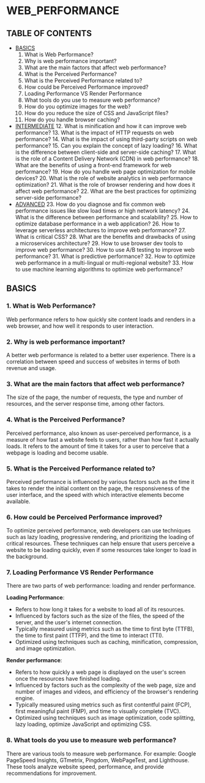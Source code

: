 # WEB_PERFORMANCE

## TABLE OF CONTENTS

- [BASICS](#basics)
  1. What is Web Performance?
  2. Why is web performance important?
  3. What are the main factors that affect web performance?
  4. What is the Perceived Performance?
  5. What is the Perceived Performance related to?
  6. How could be Perceived Performance improved?
  7. Loading Performance VS Render Performance
  8. What tools do you use to measure web performance?
  9. How do you optimize images for the web?
  10. How do you reduce the size of CSS and JavaScript files?
  11. How do you handle browser caching?
- [INTERMEDIATE](#intermediate)
  12. What is minification and how it can improve web performance?
  13. What is the impact of HTTP requests on web performance?
  14. What is the impact of using third-party scripts on web performance?
  15. Can you explain the concept of lazy loading?
  16. What is the difference between client-side and server-side caching?
  17. What is the role of a Content Delivery Network (CDN) in web performance?
  18. What are the benefits of using a front-end framework for web performance?
  19. How do you handle web page optimization for mobile devices?
  20. What is the role of website analytics in web performance optimization?
  21. What is the role of browser rendering and how does it affect web performance?
  22. What are the best practices for optimizing server-side performance?
- [ADVANCED](#advanced)
  23. How do you diagnose and fix common web performance issues like slow load times or high network latency?
  24. What is the difference between performance and scalability?
  25. How to optimize database performance in a web application?
  26. How to leverage serverless architectures to improve web performance?
  27. What is critical CSS?
  28. What are the benefits and drawbacks of using a microservices architecture?
  29. How to use browser dev tools to improve web performance?
  30. How to use A/B testing to improve web performance?
  31. What is predictive performance?
  32. How to optimize web performance in a multi-lingual or multi-regional website?
  33. How to use machine learning algorithms to optimize web performance?

<a name="basics"/>

## BASICS

### 1. What is Web Performance?

Web performance refers to how quickly site content loads and renders in a web browser, and how well it responds to user interaction.

### 2. Why is web performance important?

A better web performance is related to a better user experience. There is a correlation between speed and success of websites in terms of both revenue and usage.

### 3. What are the main factors that affect web performance?

The size of the page, the number of requests, the type and number of resources, and the server response time, among other factors.

### 4. What is the Perceived Performance?

Perceived performance, also known as user-perceived performance, is a measure of how fast a website feels to users, rather than how fast it actually loads. It refers to the amount of time it takes for a user to perceive that a webpage is loading and become usable.

### 5. What is the Perceived Performance related to?

Perceived performance is influenced by various factors such as the time it takes to render the initial content on the page, the responsiveness of the user interface, and the speed with which interactive elements become available.

### 6. How could be Perceived Performance improved?

To optimize perceived performance, web developers can use techniques such as lazy loading, progressive rendering, and prioritizing the loading of critical resources. These techniques can help ensure that users perceive a website to be loading quickly, even if some resources take longer to load in the background.

### 7. Loading Performance VS Render Performance

There are two parts of web performance: loading and render performance.

**Loading Performance**:

- Refers to how long it takes for a website to load all of its resources.
- Influenced by factors such as the size of the files, the speed of the server, and the user's internet connection.
- Typically measured using metrics such as the time to first byte (TTFB), the time to first paint (TTFP), and the time to interact (TTI).
- Optimized using techniques such as caching, minification, compression, and image optimization.

**Render performance**:

- Refers to how quickly a web page is displayed on the user's screen once the resources have finished loading.
- Influenced by factors such as the complexity of the web page, size and number of images and videos, and efficiency of the browser's rendering engine.
- Typically measured using metrics such as first contentful paint (FCP), first meaningful paint (FMP), and time to visually complete (TVC).
- Optimized using techniques such as image optimization, code splitting, lazy loading, optimize JavaScript and optimizing CSS.

### 8. What tools do you use to measure web performance?

There are various tools to measure web performance. For example: Google PageSpeed Insights, GTmetrix, Pingdom, WebPageTest, and Lighthouse. These tools analyze website speed, performance, and provide recommendations for improvement.
